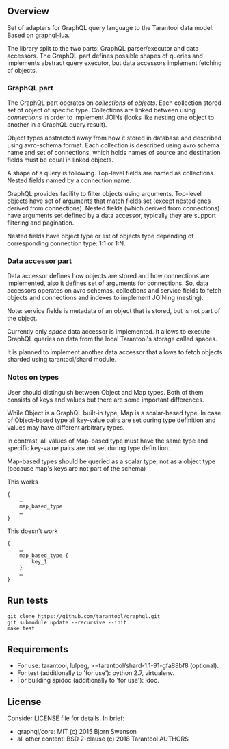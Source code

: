 ## Overview

Set of adapters for GraphQL query language to the Tarantool data model. Based
on [graphql-lua](https://github.com/bjornbytes/graphql-lua).

The library split to the two parts: GraphQL parser/executor and data accessors.
The GraphQL part defines possible shapes of queries and implements abstract
query executor, but data accessors implement fetching of objects.

### GraphQL part

The GraphQL part operates on *collections* of *objects*. Each collection stored
set of object of specific type. Collections are linked between using
*connections* in order to implement JOINs (looks like nesting one object to
another in a GraphQL query result).

Object types abstracted away from how it stored in database and described using
avro-schema format. Each collection is described using avro schema name and set
of connections, which holds names of source and destination fields must be
equal in linked objects.

A shape of a query is following. Top-level fields are named as collections.
Nested fields named by a connection name.

GraphQL provides facility to filter objects using arguments. Top-level objects
have set of arguments that match fields set (except nested ones derived from
connections). Nested fields (which derived from connections) have arguments set
defined by a data accessor, typically they are support filtering and
pagination.

Nested fields have object type or list of objects type depending of
corresponding connection type: 1:1 or 1:N.

### Data accessor part

Data accessor defines how objects are stored and how connections are
implemented, also it defines set of arguments for connections. So, data
accessors operates on avro schemas, collections and service fields to fetch
objects and connections and indexes to implement JOINing (nesting).

Note: service fields is metadata of an object that is stored, but is not part
of the object.

Currently only *space* data accessor is implemented. It allows to execute
GraphQL queries on data from the local Tarantool's storage called spaces.

It is planned to implement another data accessor that allows to fetch objects
sharded using tarantool/shard module.

### Notes on types

User should distinguish between Object and Map types. Both of them consists of
keys and values but there are some important differences. 

While Object is a GraphQL
built-in type, Map is a scalar-based type. In case of Object-based type 
all key-value pairs are set during type definition and values may have different 
arbitrary types.

In contrast, all values of Map-based type must have the same
type and specific key-value pairs are not set during type definition.

Map-based types should be queried as a scalar type, not as a object type 
(because map's keys are not part of the schema)


This works
```
{
    …
    map_based_type
    …
}
```

This doesn't work
```
{
    …
    map_based_type {
        key_1
    }
    …
}
```
## Run tests

```
git clone https://github.com/tarantool/graphql.git
git submodule update --recursive --init
make test
```

## Requirements

* For use: tarantool, lulpeg, >=tarantool/shard-1.1-91-gfa88bf8 (optional).
* For test (additionally to 'for use'): python 2.7, virtualenv.
* For building apidoc (additionally to 'for use'): ldoc.

## License

Consider LICENSE file for details. In brief:

* graphql/core: MIT (c) 2015 Bjorn Swenson
* all other content: BSD 2-clause (c) 2018 Tarantool AUTHORS
